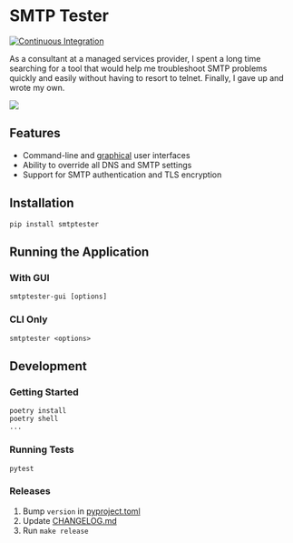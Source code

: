 # SMTP Tester

[![Continuous Integration](https://github.com/mconigliaro/smtptester/actions/workflows/ci.yml/badge.svg)](https://github.com/mconigliaro/smtptester/actions/workflows/ci.yml)

As a consultant at a managed services provider, I spent a long time searching for a tool that would help me troubleshoot SMTP problems quickly and easily without having to resort to telnet. Finally, I gave up and wrote my own.

![](https://raw.githubusercontent.com/mconigliaro/smtptester/master/screenshots/smtptester-gui.png)

## Features

- Command-line and [graphical](https://www.qt.io/qt-for-python) user interfaces
- Ability to override all DNS and SMTP settings
- Support for SMTP authentication and TLS encryption

## Installation

    pip install smtptester

## Running the Application

### With GUI

    smtptester-gui [options]

### CLI Only

    smtptester <options>

## Development

### Getting Started

    poetry install
    poetry shell
    ...

### Running Tests

    pytest

### Releases

1. Bump `version` in [pyproject.toml](pyproject.toml)
1. Update [CHANGELOG.md](CHANGELOG.md)
1. Run `make release`
